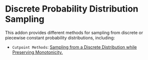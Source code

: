 # Discrete Probability Distribution Sampling

This addon provides different methods for sampling from discrete or piecewise constant probability distributions, including:
- ```Cutpoint Methods```: [Sampling from a Discrete Distribution while Preserving Monotonicity.](https://doi.org/10.2307/2683661)